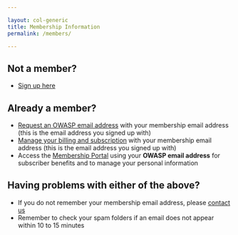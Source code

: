 ```yaml
---

layout: col-generic
title: Membership Information
permalink: /members/

---
```


## Not a member?
- [Sign up here](/membership/)


## Already a member?
- [Request an OWASP email address](/manage-membership/) with your membership email address (this is the email address you signed up with)
- [Manage your billing and subscription](/manage-membership/) with your membership email address (this is the email address you signed up with)
- Access the [Membership Portal](https://members.owasp.org) using your **OWASP email address** for subscriber benefits and to manage your personal information

## Having problems with either of the above?
- If you do not remember your membership email address, please [contact us](https://contact.owasp.org/)
- Remember to check your spam folders if an email does not appear within 10 to 15 minutes